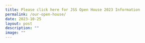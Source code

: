 ```yaml
---
title: Please click here for JSS Open House 2023 Information
permalink: /our-open-house/
date: 2023-10-25
layout: post
description: ""
image: ""
---
```

